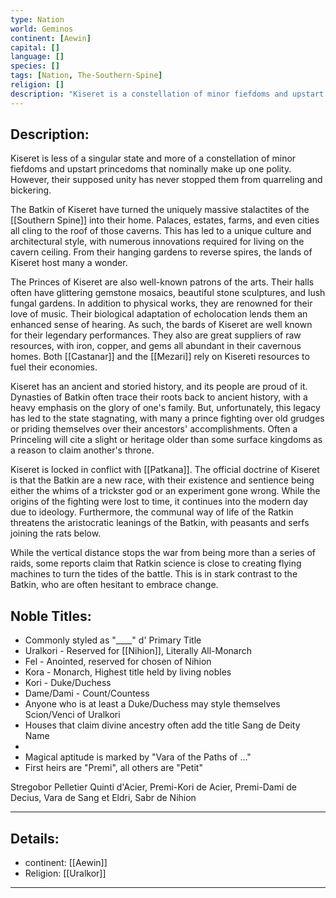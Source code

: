 ```yaml
---
type: Nation
world: Geminos
continent: [Aewin]
capital: []
language: []
species: []
tags: [Nation, The-Southern-Spine]
religion: []
description: "Kiseret is a constellation of minor fiefdoms and upstart princedoms that nominally make up one unified state. However, their supposed unity has never stopped them from squabbling and bickering."
---
```


## Description:

Kiseret is less of a singular state and more of a constellation of minor fiefdoms and upstart princedoms that nominally make up one polity. However, their supposed unity has never stopped them from quarreling and bickering.

The Batkin of Kiseret have turned the uniquely massive stalactites of the [[Southern Spine]] into their home. Palaces, estates, farms, and even cities all cling to the roof of those caverns. This has led to a unique culture and architectural style, with numerous innovations required for living on the cavern ceiling. From their hanging gardens to reverse spires, the lands of Kiseret host many a wonder.

The Princes of Kiseret are also well-known patrons of the arts. Their halls often have glittering gemstone mosaics, beautiful stone sculptures, and lush fungal gardens. In addition to physical works, they are renowned for their love of music. Their biological adaptation of echolocation lends them an enhanced sense of hearing. As such, the bards of Kiseret are well known for their legendary performances. They also are great suppliers of raw resources, with iron, copper, and gems all abundant in their cavernous homes. Both [[Castanar]] and the [[Mezari]] rely on Kisereti resources to fuel their economies. 

Kiseret has an ancient and storied history, and its people are proud of it. Dynasties of Batkin often trace their roots back to ancient history, with a heavy emphasis on the glory of one's family. But, unfortunately, this legacy has led to the state stagnating, with many a prince fighting over old grudges or priding themselves over their ancestors' accomplishments. Often a Princeling will cite a slight or heritage older than some surface kingdoms as a reason to claim another's throne.

Kiseret is locked in conflict with [[Patkana]]. The official doctrine of Kiseret is that the Batkin are a new race, with their existence and sentience being either the whims of a trickster god or an experiment gone wrong. While the origins of the fighting were lost to time, it continues into the modern day due to ideology. Furthermore, the communal way of life of the Ratkin threatens the aristocratic leanings of the Batkin, with peasants and serfs joining the rats below. 

While the vertical distance stops the war from being more than a series of raids, some reports claim that Ratkin science is close to creating flying machines to turn the tides of the battle. This is in stark contrast to the Batkin, who are often hesitant to embrace change. 


## Noble Titles:

- Commonly styled as "____" d' Primary Title
- Uralkori - Reserved for [[Nihion]], Literally All-Monarch
- Fel - Anointed, reserved for chosen of Nihion 
- Kora - Monarch, Highest title held by living nobles
- Kori - Duke/Duchess
- Dame/Dami - Count/Countess
- Anyone who is at least a Duke/Duchess may style themselves Scion/Venci of Uralkori
- Houses that claim divine ancestry often add the title Sang de Deity Name
- 
- Magical aptitude is marked by "Vara of the Paths of ..."
- First heirs are "Premi", all others are "Petit"


Stregobor Pelletier Quinti d'Acier, Premi-Kori de Acier, Premi-Dami de Decius, Vara de Sang et Eldri, Sabr de Nihion

---
## Details:
- continent: [[Aewin]]
- Religion: [[Uralkor]]

---




